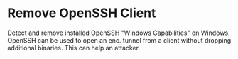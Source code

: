 # Remove OpenSSH Client

Detect and remove installed OpenSSH "Windows Capabilities" on Windows. OpenSSH can be used to open an enc. tunnel from a client without dropping additional binaries. This can help an attacker.